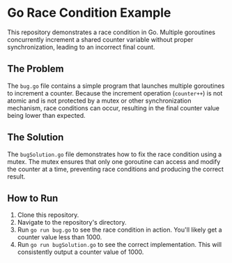 # Go Race Condition Example

This repository demonstrates a race condition in Go.  Multiple goroutines concurrently increment a shared counter variable without proper synchronization, leading to an incorrect final count.

## The Problem

The `bug.go` file contains a simple program that launches multiple goroutines to increment a counter.  Because the increment operation (`counter++`) is not atomic and is not protected by a mutex or other synchronization mechanism, race conditions can occur, resulting in the final counter value being lower than expected.

## The Solution

The `bugSolution.go` file demonstrates how to fix the race condition using a mutex.  The mutex ensures that only one goroutine can access and modify the counter at a time, preventing race conditions and producing the correct result.

## How to Run

1. Clone this repository.
2. Navigate to the repository's directory.
3. Run `go run bug.go` to see the race condition in action.  You'll likely get a counter value less than 1000.
4. Run `go run bugSolution.go` to see the correct implementation.  This will consistently output a counter value of 1000.
